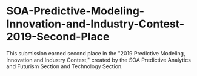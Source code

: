 # SOA-Predictive-Modeling-Innovation-and-Industry-Contest-2019-Second-Place
This submission earned second place in the "2019 Predictive Modeling, Innovation and Industry Contest," created by the SOA Predictive Analytics and Futurism Section and Technology Section.
